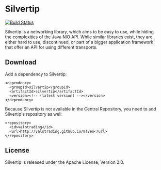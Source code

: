 # Silvertip

[![Build Status](https://secure.travis-ci.org/valotrading/silvertip.png)](http://travis-ci.org/valotrading/silvertip)

Silvertip is a networking library, which aims to be easy to use, while hiding
the complexities of the Java NIO API. While similar libraries exist, they are
either hard to use, discontinued, or part of a bigger application framework
that offer an API for using different transports.

## Download

Add a dependency to Silvertip:

    <dependency>
      <groupId>silvertip</groupId>
      <artifactId>silvertip</artifactId>
      <version><!-- (latest version) --></version>
    </dependency>

Because Silvertip is not available in the Central Repository, you need to add
Silvertip's repository as well:

    <repository>
      <id>valotrading</id>
      <url>http://valotrading.github.io/maven</url>
    </repository>

## License

Silvertip is released under the Apache License, Version 2.0.
